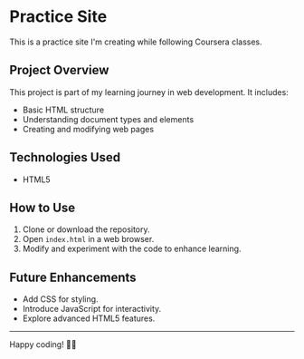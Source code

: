 # Practice Site

This is a practice site I'm creating while following Coursera classes.

## Project Overview

This project is part of my learning journey in web development. It includes:

- Basic HTML structure
- Understanding document types and elements
- Creating and modifying web pages

## Technologies Used

- HTML5

## How to Use

1. Clone or download the repository.
2. Open `index.html` in a web browser.
3. Modify and experiment with the code to enhance learning.

## Future Enhancements

- Add CSS for styling.
- Introduce JavaScript for interactivity.
- Explore advanced HTML5 features.

---

Happy coding! 🚀🧨
